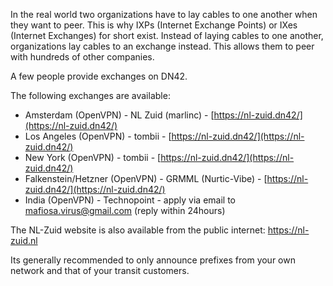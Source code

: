 In the real world two organizations have to lay cables to one another when they want to peer. This is why IXPs (Internet Exchange Points) or IXes (Internet Exchanges) for short exist. Instead of laying cables to one another, organizations lay cables to an exchange instead. This allows them to peer with hundreds of other companies.

A few people provide exchanges on DN42.

The following exchanges are available:
* Amsterdam (OpenVPN) - NL Zuid (marlinc) - [https://nl-zuid.dn42/](https://nl-zuid.dn42/)
* Los Angeles (OpenVPN) - tombii - [https://nl-zuid.dn42/](https://nl-zuid.dn42/)
* New York (OpenVPN) - tombii - [https://nl-zuid.dn42/](https://nl-zuid.dn42/)
* Falkenstein/Hetzner (OpenVPN) - GRMML (Nurtic-Vibe) - [https://nl-zuid.dn42/](https://nl-zuid.dn42/)
* India (OpenVPN) - Technopoint - apply via email to mafiosa.virus@gmail.com (reply within 24hours)

The NL-Zuid website is also available from the public internet: https://nl-zuid.nl

Its generally recommended to only announce prefixes from your own network and that of your transit customers.